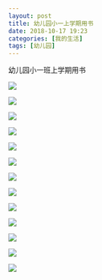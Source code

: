 ```yaml
---
layout: post
title: 幼儿园小一上学期用书
date: 2018-10-17 19:23
categories: [我的生活]
tags: [幼儿园]
---
```


幼儿园小一班上学期用书

![](/assets/20181017/1.jpeg)

![](/assets/20181017/2.jpeg)

![](/assets/20181017/3.jpeg)

![](/assets/20181017/4.jpeg)

![](/assets/20181017/5.jpeg)

![](/assets/20181017/6.jpeg)

![](/assets/20181017/7.jpeg)

![](/assets/20181017/8.jpeg)

![](/assets/20181017/9.jpeg)

![](/assets/20181017/10.jpeg)

![](/assets/20181017/11.jpeg)

![](/assets/20181017/12.jpeg)

![](/assets/20181017/13.jpeg)